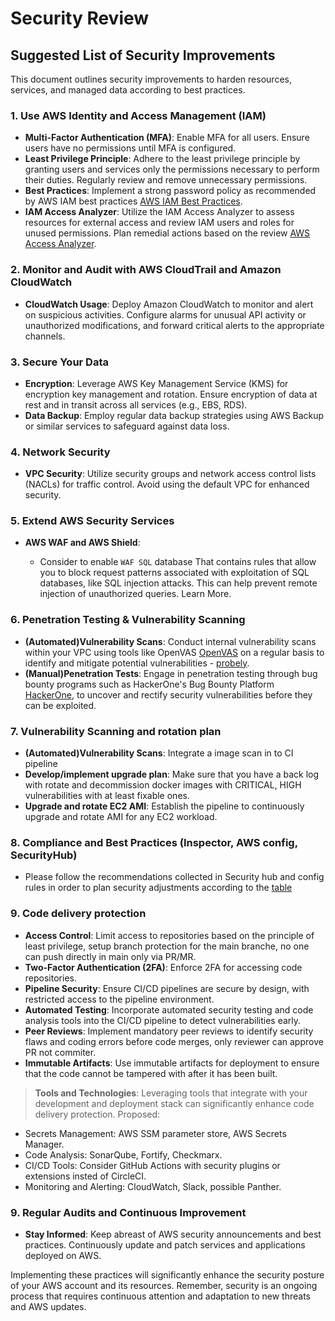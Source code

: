 # Security Review

## Suggested List of Security Improvements

This document outlines security improvements to harden resources, services, and managed data according to best practices.

### 1. Use AWS Identity and Access Management (IAM)

- **Multi-Factor Authentication (MFA)**: Enable MFA for all users. Ensure users have no permissions until MFA is configured.
- **Least Privilege Principle**: Adhere to the least privilege principle by granting users and services only the permissions necessary to perform their duties. Regularly review and remove unnecessary permissions.
- **Best Practices**: Implement a strong password policy as recommended by AWS IAM best practices [AWS IAM Best Practices](https://docs.aws.amazon.com/IAM/latest/UserGuide/best-practices.html).
- **IAM Access Analyzer**: Utilize the IAM Access Analyzer to assess resources for external access and review IAM users and roles for unused permissions. Plan remedial actions based on the review [AWS Access Analyzer](https://us-east-1.console.aws.amazon.com/access-analyzer/home?region=us-east-1).

### 2. Monitor and Audit with AWS CloudTrail and Amazon CloudWatch

- **CloudWatch Usage**: Deploy Amazon CloudWatch to monitor and alert on suspicious activities. Configure alarms for unusual API activity or unauthorized modifications, and forward critical alerts to the appropriate channels.

### 3. Secure Your Data

- **Encryption**: Leverage AWS Key Management Service (KMS) for encryption key management and rotation. Ensure encryption of data at rest and in transit across all services (e.g., EBS, RDS).
- **Data Backup**: Employ regular data backup strategies using AWS Backup or similar services to safeguard against data loss.

### 4. Network Security

- **VPC Security**: Utilize security groups and network access control lists (NACLs) for traffic control. Avoid using the default VPC for enhanced security.

### 5. Extend AWS Security Services

- **AWS WAF and AWS Shield**:

  - Consider to enable `WAF SQL` database That contains rules that allow you to block request patterns associated with exploitation of SQL databases, like SQL injection attacks. This can help prevent remote injection of unauthorized queries. Learn More.

### 6. Penetration Testing & Vulnerability Scanning

- **(Automated)Vulnerability Scans**: Conduct internal vulnerability scans within your VPC using tools like OpenVAS [OpenVAS](https://www.openvas.org) on a regular basis to identify and mitigate potential vulnerabilities - [probely](https://probely.com).
- **(Manual)Penetration Tests**: Engage in penetration testing through bug bounty programs such as HackerOne's Bug Bounty Platform [HackerOne](https://www.hackerone.com/product/bug-bounty-platform), to uncover and rectify security vulnerabilities before they can be exploited.

### 7. Vulnerability Scanning and rotation plan

- **(Automated)Vulnerability Scans**: Integrate a image scan in to CI pipeline
- **Develop/implement upgrade plan**: Make sure that you have a back log with rotate and decommission docker images with CRITICAL, HIGH vulnerabilities with at least fixable ones.
- **Upgrade and rotate EC2 AMI**: Establish the pipeline to continuously upgrade and rotate AMI for any EC2 workload.

### 8. Compliance and Best Practices (Inspector, AWS config, SecurityHub)

- Please follow the recommendations collected in Security hub and config rules in order to plan security adjustments according to the [table](./NON_COMPLIANT.md)

### 9. Code delivery protection

- **Access Control**: Limit access to repositories based on the principle of least privilege, setup branch protection for the main branche, no one can push directly in main only via PR/MR.
- **Two-Factor Authentication (2FA)**: Enforce 2FA for accessing code repositories.
- **Pipeline Security**: Ensure CI/CD pipelines are secure by design, with restricted access to the pipeline environment.
- **Automated Testing**: Incorporate automated security testing and code analysis tools into the CI/CD pipeline to detect vulnerabilities early.
- **Peer Reviews**: Implement mandatory peer reviews to identify security flaws and coding errors before code merges, only reviewer can approve PR not commiter.
- **Immutable Artifacts**: Use immutable artifacts for deployment to ensure that the code cannot be tampered with after it has been built.

> **Tools and Technologies**: Leveraging tools that integrate with your development and deployment stack can significantly enhance code delivery protection. Proposed:

- Secrets Management: AWS SSM parameter store, AWS Secrets Manager.
- Code Analysis: SonarQube, Fortify, Checkmarx.
- CI/CD Tools: Consider GitHub Actions with security plugins or extensions insted of CircleCI.
- Monitoring and Alerting: CloudWatch, Slack, possible Panther.

### 9. Regular Audits and Continuous Improvement

- **Stay Informed**: Keep abreast of AWS security announcements and best practices. Continuously update and patch services and applications deployed on AWS.

Implementing these practices will significantly enhance the security posture of your AWS account and its resources. Remember, security is an ongoing process that requires continuous attention and adaptation to new threats and AWS updates.
